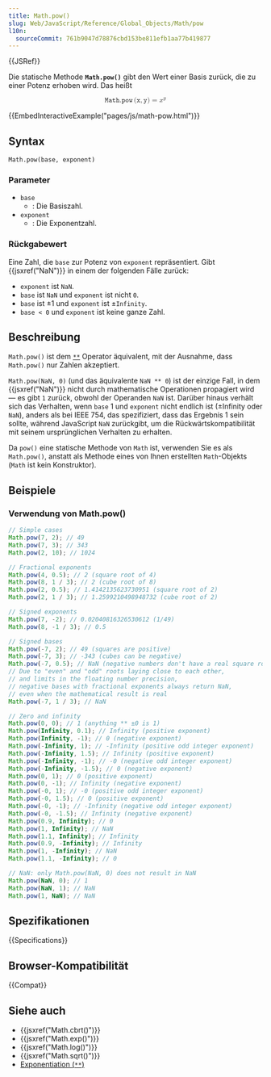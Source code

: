 ```yaml
---
title: Math.pow()
slug: Web/JavaScript/Reference/Global_Objects/Math/pow
l10n:
  sourceCommit: 761b9047d78876cbd153be811efb1aa77b419877
---
```


{{JSRef}}

Die statische Methode **`Math.pow()`** gibt den Wert einer Basis zurück, die zu einer Potenz erhoben wird. Das heißt

<!-- prettier-ignore-start -->
<math display="block">
  <semantics><mrow><mrow><mo lspace="0em" rspace="0.16666666666666666em">𝙼𝚊𝚝𝚑.𝚙𝚘𝚠</mo><mo stretchy="false">(</mo><mi>𝚡</mi><mo>,</mo><mi>𝚢</mi><mo stretchy="false">)</mo></mrow><mo>=</mo><msup><mi>x</mi><mi>y</mi></msup></mrow><annotation encoding="TeX">\mathtt{\operatorname{Math.pow}(x, y)}} = x^y</annotation></semantics>
</math>
<!-- prettier-ignore-end -->

{{EmbedInteractiveExample("pages/js/math-pow.html")}}

## Syntax

```js-nolint
Math.pow(base, exponent)
```

### Parameter

- `base`
  - : Die Basiszahl.
- `exponent`
  - : Die Exponentzahl.

### Rückgabewert

Eine Zahl, die `base` zur Potenz von `exponent` repräsentiert. Gibt {{jsxref("NaN")}} in einem der folgenden Fälle zurück:

- `exponent` ist `NaN`.
- `base` ist `NaN` und `exponent` ist nicht `0`.
- `base` ist ±1 und `exponent` ist ±`Infinity`.
- `base < 0` und `exponent` ist keine ganze Zahl.

## Beschreibung

`Math.pow()` ist dem [`**`](/de/docs/Web/JavaScript/Reference/Operators/Exponentiation) Operator äquivalent, mit der Ausnahme, dass `Math.pow()` nur Zahlen akzeptiert.

`Math.pow(NaN, 0)` (und das äquivalente `NaN ** 0`) ist der einzige Fall, in dem {{jsxref("NaN")}} nicht durch mathematische Operationen propagiert wird — es gibt `1` zurück, obwohl der Operanden `NaN` ist. Darüber hinaus verhält sich das Verhalten, wenn `base` 1 und `exponent` nicht endlich ist (±Infinity oder `NaN`), anders als bei IEEE 754, das spezifiziert, dass das Ergebnis 1 sein sollte, während JavaScript `NaN` zurückgibt, um die Rückwärtskompatibilität mit seinem ursprünglichen Verhalten zu erhalten.

Da `pow()` eine statische Methode von `Math` ist, verwenden Sie es als `Math.pow()`, anstatt als Methode eines von Ihnen erstellten `Math`-Objekts (`Math` ist kein Konstruktor).

## Beispiele

### Verwendung von Math.pow()

```js
// Simple cases
Math.pow(7, 2); // 49
Math.pow(7, 3); // 343
Math.pow(2, 10); // 1024

// Fractional exponents
Math.pow(4, 0.5); // 2 (square root of 4)
Math.pow(8, 1 / 3); // 2 (cube root of 8)
Math.pow(2, 0.5); // 1.4142135623730951 (square root of 2)
Math.pow(2, 1 / 3); // 1.2599210498948732 (cube root of 2)

// Signed exponents
Math.pow(7, -2); // 0.02040816326530612 (1/49)
Math.pow(8, -1 / 3); // 0.5

// Signed bases
Math.pow(-7, 2); // 49 (squares are positive)
Math.pow(-7, 3); // -343 (cubes can be negative)
Math.pow(-7, 0.5); // NaN (negative numbers don't have a real square root)
// Due to "even" and "odd" roots laying close to each other,
// and limits in the floating number precision,
// negative bases with fractional exponents always return NaN,
// even when the mathematical result is real
Math.pow(-7, 1 / 3); // NaN

// Zero and infinity
Math.pow(0, 0); // 1 (anything ** ±0 is 1)
Math.pow(Infinity, 0.1); // Infinity (positive exponent)
Math.pow(Infinity, -1); // 0 (negative exponent)
Math.pow(-Infinity, 1); // -Infinity (positive odd integer exponent)
Math.pow(-Infinity, 1.5); // Infinity (positive exponent)
Math.pow(-Infinity, -1); // -0 (negative odd integer exponent)
Math.pow(-Infinity, -1.5); // 0 (negative exponent)
Math.pow(0, 1); // 0 (positive exponent)
Math.pow(0, -1); // Infinity (negative exponent)
Math.pow(-0, 1); // -0 (positive odd integer exponent)
Math.pow(-0, 1.5); // 0 (positive exponent)
Math.pow(-0, -1); // -Infinity (negative odd integer exponent)
Math.pow(-0, -1.5); // Infinity (negative exponent)
Math.pow(0.9, Infinity); // 0
Math.pow(1, Infinity); // NaN
Math.pow(1.1, Infinity); // Infinity
Math.pow(0.9, -Infinity); // Infinity
Math.pow(1, -Infinity); // NaN
Math.pow(1.1, -Infinity); // 0

// NaN: only Math.pow(NaN, 0) does not result in NaN
Math.pow(NaN, 0); // 1
Math.pow(NaN, 1); // NaN
Math.pow(1, NaN); // NaN
```

## Spezifikationen

{{Specifications}}

## Browser-Kompatibilität

{{Compat}}

## Siehe auch

- {{jsxref("Math.cbrt()")}}
- {{jsxref("Math.exp()")}}
- {{jsxref("Math.log()")}}
- {{jsxref("Math.sqrt()")}}
- [Exponentiation (`**`)](/de/docs/Web/JavaScript/Reference/Operators/Exponentiation)
